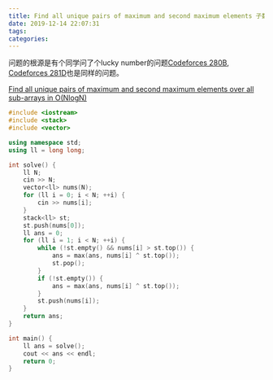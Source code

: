 ```yaml
---
title: Find all unique pairs of maximum and second maximum elements 子数组的最大值和次大值对
date: 2019-12-14 22:07:31
tags:
categories:
---
```


问题的根源是有个同学问了个lucky number的问题[Codeforces 280B](https://codeforces.com/problemset/problem/280/B), [Codeforces 281D](https://codeforces.com/problemset/problem/281/D)也是同样的问题。



[Find all unique pairs of maximum and second maximum elements over all sub-arrays in O(NlogN)](https://www.geeksforgeeks.org/find-all-unique-pairs-of-maximum-and-second-maximum-elements-over-all-sub-arrays-in-onlogn/)

```cpp
#include <iostream>
#include <stack>
#include <vector>

using namespace std;
using ll = long long;

int solve() {
    ll N;
    cin >> N;
    vector<ll> nums(N);
    for (ll i = 0; i < N; ++i) {
        cin >> nums[i];
    }
    stack<ll> st;
    st.push(nums[0]);
    ll ans = 0;
    for (ll i = 1; i < N; ++i) {
        while (!st.empty() && nums[i] > st.top()) {
            ans = max(ans, nums[i] ^ st.top());
            st.pop();
        }
        if (!st.empty()) {
            ans = max(ans, nums[i] ^ st.top());
        }
        st.push(nums[i]);
    }
    return ans;
}

int main() {
    ll ans = solve();
    cout << ans << endl;
    return 0;
}
```